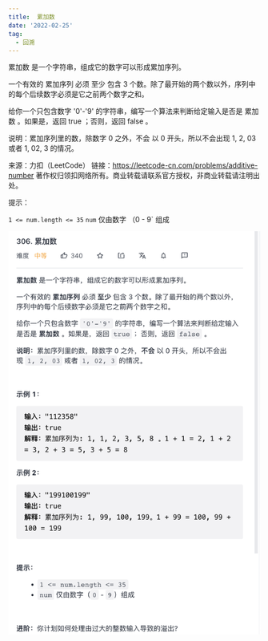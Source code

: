 ```yaml
---
title:  累加数
date: '2022-02-25'
tag:
  - 回溯
---
```

累加数 是一个字符串，组成它的数字可以形成累加序列。

一个有效的 累加序列 必须 至少 包含 3 个数。除了最开始的两个数以外，序列中的每个后续数字必须是它之前两个数字之和。

给你一个只包含数字 '0'-'9' 的字符串，编写一个算法来判断给定输入是否是 累加数 。如果是，返回 true ；否则，返回 false 。

说明：累加序列里的数，除数字 0 之外，不会 以 0 开头，所以不会出现 1, 2, 03 或者 1, 02, 3 的情况。

来源：力扣（LeetCode）
链接：<https://leetcode-cn.com/problems/additive-number>
著作权归领扣网络所有。商业转载请联系官方授权，非商业转载请注明出处。

提示：

`1 <= num.length <= 35`
`num` 仅由数字 （0 - 9` 组成

![alt](./image/example.jpg)
